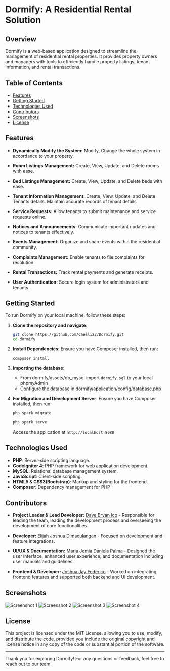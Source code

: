 # Dormify: A Residential Rental Solution

## Overview

Dormify is a web-based application designed to streamline the management of residential rental properties. It provides property owners and managers with tools to efficiently handle property listings, tenant information, and rental transactions.

## Table of Contents

- [Features](#features)
- [Getting Started](#getting-started)
- [Technologies Used](#technologies-used)
- [Contributors](#contributors)
- [Screenshots](#screenshots)
- [License](#license)


## Features

- **Dynamically Modify the System:** Modify, Change the whole system in accordance to your property.

- **Room Listings Management:** Create, View, Update, and Delete rooms with ease.

- **Bed Listings Management:** Create, View, Update, and Delete beds with ease.

- **Tenant Information Management:** Create, View, Update, and Delete Tenants details. Maintain accurate records of tenant details

- **Service Requests:** Allow tenants to submit maintenance and service requests online.

- **Notices and Announcements:** Communicate important updates and notices to tenants effectively.

- **Events Management:** Organize and share events within the residential community.

- **Complaints Management:** Enable tenants to file complaints for resolution.

- **Rental Transactions:** Track rental payments and generate receipts.

- **User Authentication:** Secure login system for administrators and tenants.


## Getting Started

To run Dormify on your local machine, follow these steps:

1. **Clone the repository and navigate**:
   ```bash
   git clone https://github.com/Caelli22/Dormify.git
   cd dormify 
   ```

2. **Install Dependencies**: Ensure you have Composer installed, then run:

    ```bash
    composer install
    ```

3. **Importing the database**:
    - From dormify/assets/db_mysql import `dormify.sql` to your local phpmyAdmin
    - Configure the database in dormify/application/config/database.php

4. **For Migration and Development Server**: Ensure you have Composer installed, then run:

    ```bash
    php spark migrate
    ```

    ```bash
    php spark serve
    ```
    Access the application at `http://localhost:8080`

## Technologies Used

- **PHP**: Server-side scripting language.
- **CodeIgniter 4**: PHP framework for web application development.
- **MySQL**: Relational database management system.
- **JavaScript**: Client-side scripting.
- **HTML5 & CSS3(Bootstrap)**: Markup and styling for the frontend.
- **Composer**: Dependency management for PHP

## Contributors

- **Project Leader & Lead Developer:** [Dave Bryan Ico](https://www.facebook.com/kaeli.leiven) - Responsible for leading the team, leading the development process and overseeing the development of core functionalities.

- **Developer:** [Elijah Joshua Dimaculangan](https://www.facebook.com/storm.12162003) - Focused on development and feature integrations.

- **UI/UX & Documentation:** [Maria Jemia Daniela Palma](https://www.facebook.com/Jeimeiya) - Designed the user interface, enhanced user experience, and documentation including user manuals and guidelines.

- **Frontend & Developer:** [Joshua Jay Federico](https://www.facebook.com/joshuajay.federico) - Worked on integrating frontend features and supported both backend and UI development.


## Screenshots
![Screenshot 1](https://github.com/Caelli22/Dormify/main/screenshots/1.png)
![Screenshot 2](https://github.com/Caelli22/Dormify/main/screenshots/2.png)
![Screenshot 3](https://github.com/Caelli22/Dormify/main/screenshots/3.png)
![Screenshot 4](https://github.com/Caelli22/Dormify/main/screenshots/4.png)

## License
This project is licensed under the MIT License, allowing you to use, modify, and distribute the code, provided you include the original copyright and license notice in any copy of the code or substantial portion of the software.

***

Thank you for exploring Dormify! For any questions or feedback, feel free to reach out to our team. 